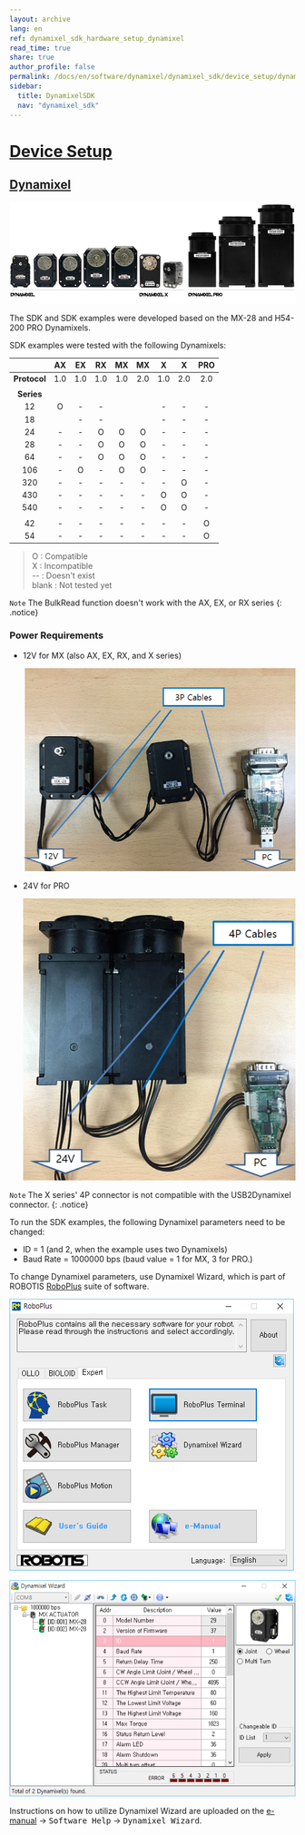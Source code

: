 ```yaml
---
layout: archive
lang: en
ref: dynamixel_sdk_hardware_setup_dynamixel
read_time: true
share: true
author_profile: false
permalink: /docs/en/software/dynamixel/dynamixel_sdk/device_setup/dynamixel/
sidebar:
  title: DynamixelSDK
  nav: "dynamixel_sdk"
---
```


<div style="counter-reset: h2 1"></div>
<div style="counter-reset: h1 1"></div>

# [Device Setup](#device-setup)

## <a name="dynamixel"></a>[Dynamixel](#dynamixel)

![](/assets/images/sw/sdk/dynamixel_sdk/device_setup/dynamixel_image.jpg)

The SDK and SDK examples were developed based on the MX-28 and H54-200 PRO Dynamixels. 

SDK examples were tested with the following Dynamixels:

|              | AX  | EX  | RX  | MX  | MX  |  X  |  X  | PRO |
|:------------:|:---:|:---:|:---:|:---:|:---:|:---:|:---:|:---:|
| **Protocol** | 1.0 | 1.0 | 1.0 | 1.0 | 2.0 | 1.0 | 2.0 | 2.0 |
|              |     |     |     |     |     |     |     |     |
|  **Series**  |     |     |     |     |     |     |     |     |
|      12      |  O  |  -  |  -  |     |     |  -  |  -  |  -  |
|      18      |     |  -  |  -  |     |     |  -  |  -  |  -  |
|      24      |  -  |  -  |  O  |  O  |  O  |  -  |  -  |  -  |
|      28      |  -  |  -  |  O  |  O  |  O  |  -  |  -  |  -  |
|      64      |  -  |  -  |  O  |  O  |  O  |  -  |  -  |  -  |
|     106      |  -  |  O  |  -  |  O  |  O  |  -  |  -  |  -  |
|     320      |  -  |  -  |  -  |  -  |  -  |  -  |  O  |  -  |
|     430      |  -  |  -  |  -  |  -  |  -  |  O  |  O  |  -  |
|     540      |  -  |  -  |  -  |  -  |  -  |  O  |  O  |  -  |
|              |     |     |     |     |     |     |     |     |
|      42      |  -  |  -  |  -  |  -  |  -  |  -  |  -  |  O  |
|      54      |  -  |  -  |  -  |  -  |  -  |  -  |  -  |  O  |

> O : Compatible  
> X : Incompatible  
> -- : Doesn't exist  
> blank : Not tested yet

`Note` The BulkRead function doesn't work with the AX, EX, or RX series
{: .notice}

### Power Requirements

* 12V for MX (also AX, EX, RX, and X series)

  ![](/assets/images/sw/sdk/dynamixel_sdk/device_setup/dynamixel_setting/1.png)

* 24V for PRO 

  ![](/assets/images/sw/sdk/dynamixel_sdk/device_setup/dynamixel_setting/2.png)

`Note` The X series' 4P connector is not compatible with the USB2Dynamixel connector.
{: .notice}

To run the SDK examples, the following Dynamixel parameters need to be changed: 
* ID = 1 (and 2, when the example uses two Dynamixels) 
* Baud Rate = 1000000 bps (baud value = 1 for MX, 3 for PRO.)

To change Dynamixel parameters, use Dynamixel Wizard, which is part of ROBOTIS [RoboPlus](http://en.robotis.com/BlueAD/board.php?bbs_id=downloads&mode=view&bbs_no=1132559&page=1&key=&keyword=&sort=&scate=) suite of software.

![](/assets/images/sw/sdk/dynamixel_sdk/device_setup/dynamixel_setting/3.png)

![](/assets/images/sw/sdk/dynamixel_sdk/device_setup/dynamixel_setting/4.png)

Instructions on how to utilize Dynamixel Wizard are uploaded on the [e-manual](http://support.robotis.com/en/) → <kbd>Software Help</kbd> → <kbd>Dynamixel Wizard</kbd>.
